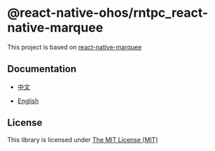 # @react-native-ohos/rntpc_react-native-marquee

This project is based on [react-native-marquee](https://github.com/kyo504/react-native-marquee)

## Documentation

- [中文](https://gitee.com/react-native-oh-library/usage-docs/blob/master/zh-cn/react-native-marquee.md)

- [English](https://gitee.com/react-native-oh-library/usage-docs/blob/master/en/react-native-marquee.md)

## License

This library is licensed under [The MIT License (MIT)](https://github.com/react-native-oh-library/react-native-marquee/blob/sig/LICENSE)